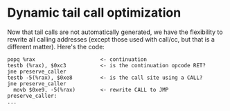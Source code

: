 # Dynamic tail call optimization

Now that tail calls are not automatically generated, we have the flexibility to
rewrite all calling addresses (except those used with call/cc, but that is a
different matter). Here's the code:

    popq %rax                     <- continuation
    testb (%rax), $0xc3           <- is the continuation opcode RET?
    jne preserve_caller
    testb -5(%rax), $0xe8         <- is the call site using a CALL?
    jne preserve_caller
      movb $0xe9, -5(%rax)        <- rewrite CALL to JMP
    preserve_caller:
    ...